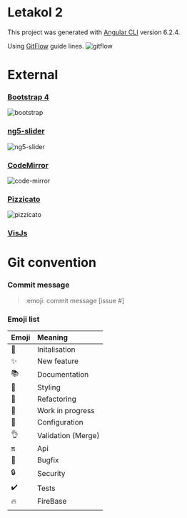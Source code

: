 # Letakol 2

This project was generated with [Angular CLI](https://github.com/angular/angular-cli) version 6.2.4.

Using [GitFlow](https://danielkummer.github.io/git-flow-cheatsheet/index.fr_FR.html) guide lines.
![gitflow](https://danielkummer.github.io/git-flow-cheatsheet/img/lines-big.png)

# External

### [Bootstrap 4](https://getbootstrap.com/)
![bootstrap](https://www.booglit.com/wp-content/uploads/2018/11/Bootstrap4-min-300x150.jpg)

### [ng5-slider](https://angular-slider.github.io/ng5-slider/)
![ng5-slider](https://angular-slider.github.io/ng5-slider/assets/logo.png)

### [CodeMirror](https://codemirror.net/)
![code-mirror](https://codemirror.net/doc/logo.png)

### [Pizzicato](https://alemangui.github.io/pizzicato/)
![pizzicato](https://alemangui.github.io/pizzicato/img/logo.svg)

### [VisJs](http://visjs.org/)


# Git convention

### Commit message

> :emoji: commit message [issue #]

### Emoji list

| Emoji              | Meaning            |
| :----------------- | :----------------- |
| :tada:             | Initalisation      |
| :sparkles:         | New feature        |
| :books:            | Documentation      |
| :art:              | Styling            |
| :hammer:           | Refactoring        |
| :construction:     | Work in progress   |
| :wrench:           | Configuration      |
| :ok_hand:          | Validation (Merge) |
| :on:               | Api                |
| :bug:              | Bugfix             |
| :lock:             | Security           |
| :heavy_check_mark: | Tests              |
| :fire:             | FireBase           |
|                    |                    |

